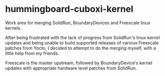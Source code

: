 hummingboard-cuboxi-kernel
==========================

Work area for merging SolidRun, BoundaryDevices and Freescale linux kernels.

After being frustrated with the lack of progress from SolidRun's linux kernel
updates and being unable to build supported releases of various Freescale 
patches from Yocto, I decided to attempt to do the merging myself, with a 
little help from my friends.

Freescale is the master upstream, followed by BoundaryDevice's kernel updates
with appropriate hardware level patches from SolidRun. 

